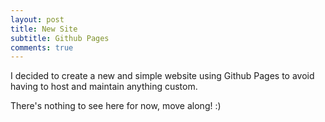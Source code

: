 ```yaml
---
layout: post
title: New Site
subtitle: Github Pages
comments: true
---
```


I decided to create a new and simple website using Github Pages to avoid having to host and maintain anything custom.

There's nothing to see here for now, move along! :)
